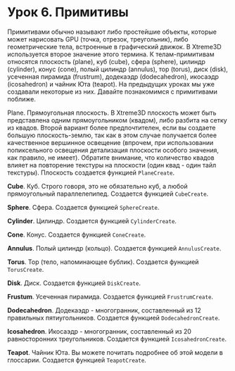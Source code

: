 # Урок 6. Примитивы

Примитивами обычно называют либо простейшие объекты, которые может нарисовать GPU (точка, отрезок, треугольник), либо геометрические тела, встроенные в графический движок. В Xtreme3D используется второе значение этого термина. К телам-примитивам относятся плоскость (plane), куб (cube), сфера (sphere), цилиндр (cylinder), конус (cone), полый цилиндр (annulus), тор (torus), диск (disk), усеченная пирамида (frustrum), додекаэдр (dodecahedron), икосаэдр (icosahedron) и чайник Юта (teapot). На предыдущих уроках мы уже создавали некоторые из них. Давайте познакомимся с примитивами поближе.

Plane. Прямоугольная плоскость. В Xtreme3D плоскость может быть представлена одним прямоугольником (квадом), либо разбита на сетку из квадов. Второй вариант более предпочтителен, если вы создаете большую плоскость-землю, так как в этом случае получается более качественное вершинное освещение (впрочем, при использовании попиксельного освещения детализация плоскости особого значения, как правило, не имеет). Обратите внимание, что количество квадов влияет на повторение текстуры на плоскости (один квад - один тайл текстуры). Плоскость создается функцией `PlaneCreate`.

**Cube**. Куб. Строго говоря, это не обязательно куб, а любой прямоугольный параллелепипед. Создается функцией `CubeCreate`.

**Sphere**. Сфера. Создается функцией `SphereCreate`.

**Cylinder**. Цилиндр. Создается функцией `CylinderCreate`.

**Cone**. Конус. Создается функцией `ConeCreate`.

**Annulus**. Полый цилиндр (кольцо). Создается функцией `AnnulusCreate`.

**Torus**. Тор (тело, напоминающее бублик). Создается функцией `TorusCreate`.

**Disk**. Диск. Создается функцией `DiskCreate`.

**Frustum**. Усеченная пирамида. Создается функцией `FrustrumCreate`.

**Dodecahedron**. Додекаэдр - многогранник, составленный из 12 правильных пятиугольников. Создается функцией `DodecahedronCreate`.

**Icosahedron**. Икосаэдр - многогранник, составленный из 20 равносторонних треугольников. Создается функцией `IcosahedronCreate`.

**Teapot**. Чайник Юта. Вы можете почитать подробнее об этой модели в глоссарии. Создается функцией `TeapotCreate`.
